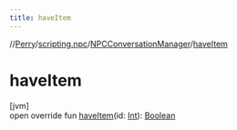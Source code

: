 ```yaml
---
title: haveItem
---
```

//[Perry](../../../index.html)/[scripting.npc](../index.html)/[NPCConversationManager](index.html)/[haveItem](have-item.html)



# haveItem



[jvm]\
open override fun [haveItem](have-item.html)(id: [Int](https://kotlinlang.org/api/latest/jvm/stdlib/kotlin/-int/index.html)): [Boolean](https://kotlinlang.org/api/latest/jvm/stdlib/kotlin/-boolean/index.html)




